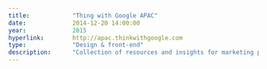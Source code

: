 ```yaml
---
title:            "Thing with Google APAC"
date:             2014-12-20 14:00:00
year:             2015
hyperlink:        http://apac.thinkwithgoogle.com
type:             "Design & front-end"
description:      "Collection of resources and insights for marketing professionals produced and curated by the people at Google. Made with a small design & development team at AQ."
---
```



